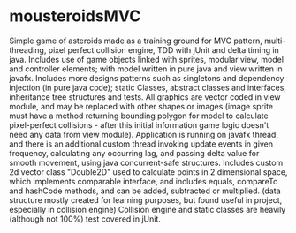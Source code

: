 # mousteroidsMVC
  Simple game of asteroids made as a training ground for MVC pattern, multi-threading, pixel perfect collision engine, TDD with jUnit and delta timing in java. Includes use of game objects linked with sprites, modular view, model and controller elements; with model written in pure java and view written in javafx. 
  Includes more designs patterns such as singletons and dependency injection (in pure java code); static Classes, abstract classes and interfaces, inheritance tree structures and tests. 
  All graphics are vector coded in view module, and may be replaced with other shapes or images (image sprite must have a method returning bounding polygon for model to calculate pixel-perfect collisions - after this initial information game logic doesn't need any data from view module).
  Application is running on javafx thread, and there is an additional custom thread invoking update events in given frequency, calculating any occurring lag, and passing delta value for smooth movement, using java concurrent-safe structures. 
  Includes custom 2d vector class "Double2D" used to calculate points in 2 dimensional space, which implements comparable interface, and includes equals, compareTo and hashCode methods, and can be added, subtracted or multiplied. (data structure mostly created for learning purposes, but found useful in project, especially in collision engine) 
  Collision engine and static classes are heavily (although not 100%) test covered in jUnit.
